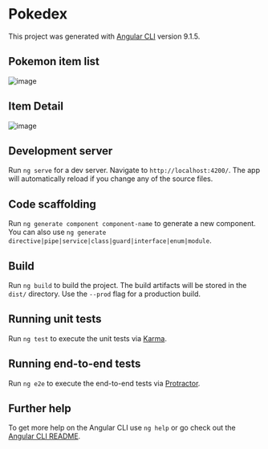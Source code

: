 # Pokedex

This project was generated with [Angular CLI](https://github.com/angular/angular-cli) version 9.1.5.

## Pokemon item list
![image](https://user-images.githubusercontent.com/16911277/142568965-1027e8e8-eab0-4a1f-9282-76565f93f469.png)

## Item Detail
![image](https://user-images.githubusercontent.com/16911277/142569067-e9a8ade3-bae0-47e7-8f01-652ab003b83a.png)


## Development server

Run `ng serve` for a dev server. Navigate to `http://localhost:4200/`. The app will automatically reload if you change any of the source files.

## Code scaffolding

Run `ng generate component component-name` to generate a new component. You can also use `ng generate directive|pipe|service|class|guard|interface|enum|module`.

## Build

Run `ng build` to build the project. The build artifacts will be stored in the `dist/` directory. Use the `--prod` flag for a production build.

## Running unit tests

Run `ng test` to execute the unit tests via [Karma](https://karma-runner.github.io).

## Running end-to-end tests

Run `ng e2e` to execute the end-to-end tests via [Protractor](http://www.protractortest.org/).

## Further help

To get more help on the Angular CLI use `ng help` or go check out the [Angular CLI README](https://github.com/angular/angular-cli/blob/master/README.md).
